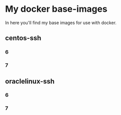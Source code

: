 # My docker base-images
In here you'll find my base images for use with docker.
## centos-ssh
### 6
### 7
## oraclelinux-ssh
### 6
### 7

